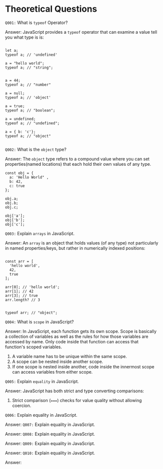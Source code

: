 # Theoretical Questions

`Q001:` What is `typeof` Operator?

Answer: JavaScript provides a `typeof` operator that can examine a value tell you what type is is:

```

let a;
typeof a; // 'undefined'

a = "hello world";
typeof a; // "string";


a = 44;
typeof a; // "number"

a = null;
typeof a; // 'object'

a = true;
typeof a; // "boolean";

a = undefined;
typeof a; // "undefined";

a = { b: 'c'};
typeof a; // "object"


```

`Q002:` What is the `object` type?

Answer: The `object` type refers to a compound value where you can set properties(named locations) that each hold their own values of any type.

```
const obj = {
  a: 'Hello World" ,
  b: 42,
  c: true
};

obj.a;
obj.b;
obj.c;

obj['a'];
obj['b'];
obj['c'];

```

`Q003:` Explain `arrays` in JavaScript.

Answer: An `array` is an object that holds values (of any type) not particularly in named properties/keys, but rather in numerically indexed positions:

```

const arr = [
  'hello world',
  42,
  true
];

arr[0]; // 'hello world';
arr[1]; // 42
arr[3]; // true
arr.length? // 3


typeof arr; // "object";

```

`Q004:` What is `scope` in JavaScript?

Answer: In JavaScript, each function gets its own scope. Scope is basically a collection of variables as well as the rules for how those variables are accessed by name. Only code inside that function can access that function's scoped variables.

1. A variable name has to be unique within the same scope.
2. A scope can be nested inside another scope.
3. If one scope is nested inside another, code inside the innermost scope can access variables from either scope.


`Q005:` Explain `equality` in JavaScript.

Answer: JavaScript has both strict and type converting comparisons:

1. Strict comparison (`===`) checks for value quality without allowing coercion.

`Q006:` Explain equality in JavaScript.


Answer:
`Q007:` Explain equality in JavaScript.


Answer:
`Q008:` Explain equality in JavaScript.


Answer:
`Q009:` Explain equality in JavaScript.


Answer:
`Q010:` Explain equality in JavaScript.


Answer:


